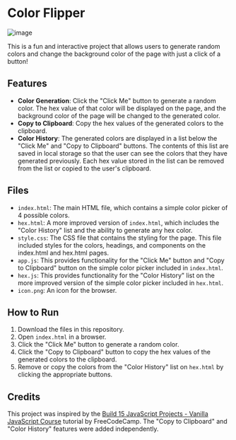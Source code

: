 # Color Flipper

![image](https://github.com/tmatth11/color-flipper/assets/141206635/0292785b-412b-4d69-b16a-d728010a7d03)

This is a fun and interactive project that allows users to generate random colors and change the background color of the page with just a click of a button!

## Features

- **Color Generation**: Click the "Click Me" button to generate a random color. The hex value of that color will be displayed on the page, and the background color of the page will be changed to the generated color.
- **Copy to Clipboard**: Copy the hex values of the generated colors to the clipboard.
- **Color History**: The generated colors are displayed in a list below the "Click Me" and "Copy to Clipboard" buttons. The contents of this list are saved in local storage so that the user can see the colors that they have generated previously. Each hex value stored in the list can be removed from the list or copied to the user's clipboard.

## Files

- `index.html`: The main HTML file, which contains a simple color picker of 4 possible colors.
- `hex.html`: A more improved version of `index.html`, which includes the "Color History" list and the ability to generate any hex color.
- `style.css`: The CSS file that contains the styling for the page. This file included styles for the colors, headings, and components on the index.html and hex.html pages.
- `app.js`: This provides functionality for the "Click Me" button and "Copy to Clipboard" button on the simple color picker included in `index.html`.
- `hex.js`: This provides functionality for the "Color History" list on the more improved version of the simple color picker included in `hex.html`.
- `icon.png`: An icon for the browser.

## How to Run

1. Download the files in this repository.
2. Open `index.html` in a browser.
3. Click the "Click Me" button to generate a random color.
4. Click the "Copy to Clipboard" button to copy the hex values of the generated colors to the clipboard.
5. Remove or copy the colors from the "Color History" list on `hex.html` by clicking the appropriate buttons.

## Credits

This project was inspired by the <a href="https://www.youtube.com/watch?v=3PHXvlpOkf4&t=419s" target="_blank">Build 15 JavaScript Projects - Vanilla JavaScript Course</a> tutorial by FreeCodeCamp. The "Copy to Clipboard" and "Color History" features were added independently.
